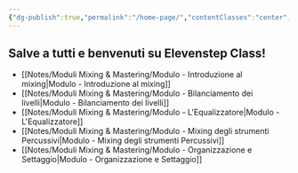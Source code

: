 ```yaml
---
{"dg-publish":true,"permalink":"/home-page/","contentClasses":"center","tags":["gardenEntry"]}
---
```



## Salve a tutti e benvenuti su Elevenstep Class!

- [[Notes/Moduli Mixing & Mastering/Modulo - Introduzione al mixing\|Modulo - Introduzione al mixing]]
- [[Notes/Moduli Mixing & Mastering/Modulo - Bilanciamento dei livelli\|Modulo - Bilanciamento dei livelli]]
- [[Notes/Moduli Mixing & Mastering/Modulo - L'Equalizzatore\|Modulo - L'Equalizzatore]]
- [[Notes/Moduli Mixing & Mastering/Modulo - Mixing degli strumenti Percussivi\|Modulo - Mixing degli strumenti Percussivi]]
- [[Notes/Moduli Mixing & Mastering/Modulo - Organizzazione e Settaggio\|Modulo - Organizzazione e Settaggio]]


